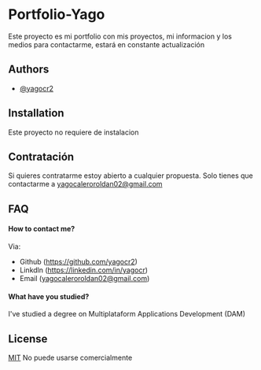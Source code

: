 
# Portfolio-Yago

Este proyecto es mi portfolio con mis proyectos, mi informacion y los medios para contactarme, estará en constante actualización


## Authors

- [@yagocr2](https://github.com/yagocr2)


## Installation

Este proyecto no requiere de instalacion
    
## Contratación
Si quieres contratarme estoy abierto a cualquier propuesta.
Solo tienes que contactarme a yagocaleroroldan02@gmail.com
## FAQ

#### How to contact me?

Via: 
- Github (https://github.com/yagocr2)
- Linkdln (https://linkedin.com/in/yagocr)
- Email (yagocaleroroldan02@gmail.com)

#### What have you studied?

I've studied a degree on Multiplataform Applications Development (DAM)

## License

[MIT](https://choosealicense.com/licenses/mit/)
No puede usarse comercialmente

